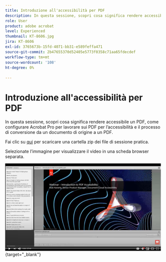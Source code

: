 ```yaml
---
title: Introduzione all'accessibilità per PDF
description: In questa sessione, scopri cosa significa rendere accessibile un PDF, come configurare Acrobat Pro per lavorare sui PDF per l’accessibilità e il processo di conversione da un documento di origine a un PDF
role: User
product: adobe acrobat
level: Experienced
thumbnail: KT-8606.jpg
jira: KT-8606
exl-id: 3765673b-15fd-4071-bb31-e589feffa471
source-git-commit: 2b47655370d52405e5773f0358c71aa65fdecdef
workflow-type: tm+mt
source-wordcount: '108'
ht-degree: 0%

---
```


# Introduzione all&#39;accessibilità per PDF

In questa sessione, scopri cosa significa rendere accessibile un PDF, come configurare Acrobat Pro per lavorare sui PDF per l’accessibilità e il processo di conversione da un documento di origine a un PDF.

Fai clic su [qui](../assets/accessibilitysession1.zip) per scaricare una cartella zip dei file di sessione pratica.

Selezionate l’immagine per visualizzare il video in una scheda browser separata.

[![Video della prima sessione](../assets/Accessibilitysession1_YT.png)](https://www.youtube.com/embed/DaadHIWHgzU){target="_blank"}
